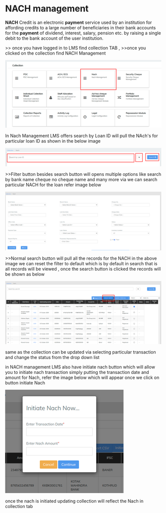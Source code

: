 # NACH management

**NACH** Credit is an electronic **payment** service used by an institution for affording credits to a large number of beneficiaries in their bank accounts for the **payment** of dividend, interest, salary, pension etc. by raising a single debit to the bank account of the user institution.

\>> once you have logged in to LMS find collection TAB , >>once you clicked on the collection find NACH Management&#x20;

![](../../.gitbook/assets/Screenshot257.png)

In Nach Management LMS offers search by Loan ID will pull the NAch's for particular loan ID as shown in the below image

![](../../.gitbook/assets/Screenshot258.png)

\>>Filter button besides search button will opens multiple options like search by bank name cheque no cheque name and many more via we can search particular NACH for the loan refer image below

![](../../.gitbook/assets/Screenshot259.png)

\>>Normal search button will pull all the records for the NACH in the above image we can reset the filter to default which is by default in search that is all records will be viewed , once the search button is clicked the records will be shown as below

![](../../.gitbook/assets/Screenshot260.png)

same as the collection can be updated via selecting particular transaction and change the status from the drop down list&#x20;

in NACH management LMS also have initiate nach button which will allow you to initiate nach transaction simply putting the transaction date and amount for Nach, refer the image below which will appear once we click on button initiate Nach

![](../../.gitbook/assets/Screenshot261.png)

once the nach is initiated updating collection will reflect the Nach in collection tab&#x20;









